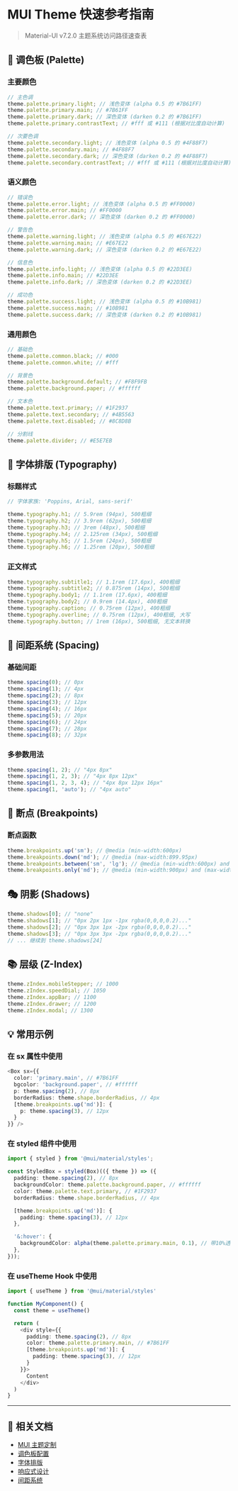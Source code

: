 # MUI Theme 快速参考指南

> Material-UI v7.2.0 主题系统访问路径速查表

## 🎨 调色板 (Palette)

### 主要颜色

```typescript
// 主色调
theme.palette.primary.light; // 浅色变体 (alpha 0.5 的 #7B61FF)
theme.palette.primary.main; // #7B61FF
theme.palette.primary.dark; // 深色变体 (darken 0.2 的 #7B61FF)
theme.palette.primary.contrastText; // #fff 或 #111 (根据对比度自动计算)

// 次要色调
theme.palette.secondary.light; // 浅色变体 (alpha 0.5 的 #4F88F7)
theme.palette.secondary.main; // #4F88F7
theme.palette.secondary.dark; // 深色变体 (darken 0.2 的 #4F88F7)
theme.palette.secondary.contrastText; // #fff 或 #111 (根据对比度自动计算)
```

### 语义颜色

```typescript
// 错误色
theme.palette.error.light; // 浅色变体 (alpha 0.5 的 #FF0000)
theme.palette.error.main; // #FF0000
theme.palette.error.dark; // 深色变体 (darken 0.2 的 #FF0000)

// 警告色
theme.palette.warning.light; // 浅色变体 (alpha 0.5 的 #E67E22)
theme.palette.warning.main; // #E67E22
theme.palette.warning.dark; // 深色变体 (darken 0.2 的 #E67E22)

// 信息色
theme.palette.info.light; // 浅色变体 (alpha 0.5 的 #22D3EE)
theme.palette.info.main; // #22D3EE
theme.palette.info.dark; // 深色变体 (darken 0.2 的 #22D3EE)

// 成功色
theme.palette.success.light; // 浅色变体 (alpha 0.5 的 #10B981)
theme.palette.success.main; // #10B981
theme.palette.success.dark; // 深色变体 (darken 0.2 的 #10B981)
```

### 通用颜色

```typescript
// 基础色
theme.palette.common.black; // #000
theme.palette.common.white; // #fff

// 背景色
theme.palette.background.default; // #F8F9FB
theme.palette.background.paper; // #ffffff

// 文本色
theme.palette.text.primary; // #1F2937
theme.palette.text.secondary; // #4B5563
theme.palette.text.disabled; // #8C8D8B

// 分割线
theme.palette.divider; // #E5E7EB
```

## 📝 字体排版 (Typography)

### 标题样式

```typescript
// 字体家族: 'Poppins, Arial, sans-serif'

theme.typography.h1; // 5.9rem (94px), 500粗细
theme.typography.h2; // 3.9rem (62px), 500粗细
theme.typography.h3; // 3rem (48px), 500粗细
theme.typography.h4; // 2.125rem (34px), 500粗细
theme.typography.h5; // 1.5rem (24px), 500粗细
theme.typography.h6; // 1.25rem (20px), 500粗细
```

### 正文样式

```typescript
theme.typography.subtitle1; // 1.1rem (17.6px), 400粗细
theme.typography.subtitle2; // 0.875rem (14px), 500粗细
theme.typography.body1; // 1.1rem (17.6px), 400粗细
theme.typography.body2; // 0.9rem (14.4px), 400粗细
theme.typography.caption; // 0.75rem (12px), 400粗细
theme.typography.overline; // 0.75rem (12px), 400粗细, 大写
theme.typography.button; // 1rem (16px), 500粗细, 无文本转换
```

## 📏 间距系统 (Spacing)

### 基础间距

```typescript
theme.spacing(0); // 0px
theme.spacing(1); // 4px
theme.spacing(2); // 8px
theme.spacing(3); // 12px
theme.spacing(4); // 16px
theme.spacing(5); // 20px
theme.spacing(6); // 24px
theme.spacing(7); // 28px
theme.spacing(8); // 32px
```

### 多参数用法

```typescript
theme.spacing(1, 2); // "4px 8px"
theme.spacing(1, 2, 3); // "4px 8px 12px"
theme.spacing(1, 2, 3, 4); // "4px 8px 12px 16px"
theme.spacing(1, 'auto'); // "4px auto"
```

## 📱 断点 (Breakpoints)

### 断点函数

```typescript
theme.breakpoints.up('sm'); // @media (min-width:600px)
theme.breakpoints.down('md'); // @media (max-width:899.95px)
theme.breakpoints.between('sm', 'lg'); // @media (min-width:600px) and (max-width:1199.95px)
theme.breakpoints.only('md'); // @media (min-width:900px) and (max-width:1199.95px)
```

## 🎭 阴影 (Shadows)

```typescript
theme.shadows[0]; // "none"
theme.shadows[1]; // "0px 2px 1px -1px rgba(0,0,0,0.2)..."
theme.shadows[2]; // "0px 3px 1px -2px rgba(0,0,0,0.2)..."
theme.shadows[3]; // "0px 3px 3px -2px rgba(0,0,0,0.2)..."
// ... 继续到 theme.shadows[24]
```

## 📚 层级 (Z-Index)

```typescript
theme.zIndex.mobileStepper; // 1000
theme.zIndex.speedDial; // 1050
theme.zIndex.appBar; // 1100
theme.zIndex.drawer; // 1200
theme.zIndex.modal; // 1300
```

## 💡 常用示例

### 在 sx 属性中使用

```typescript
<Box sx={{
  color: 'primary.main', // #7B61FF
  bgcolor: 'background.paper', // #ffffff
  p: theme.spacing(2), // 8px
  borderRadius: theme.shape.borderRadius, // 4px
  [theme.breakpoints.up('md')]: {
    p: theme.spacing(3), // 12px
  }
}} />
```

### 在 styled 组件中使用

```typescript
import { styled } from '@mui/material/styles';

const StyledBox = styled(Box)(({ theme }) => ({
  padding: theme.spacing(2), // 8px
  backgroundColor: theme.palette.background.paper, // #ffffff
  color: theme.palette.text.primary, // #1F2937
  borderRadius: theme.shape.borderRadius, // 4px

  [theme.breakpoints.up('md')]: {
    padding: theme.spacing(3), // 12px
  },

  '&:hover': {
    backgroundColor: alpha(theme.palette.primary.main, 0.1), // 带10%透明度的 #7B61FF
  },
}));
```

### 在 useTheme Hook 中使用

```typescript
import { useTheme } from '@mui/material/styles'

function MyComponent() {
  const theme = useTheme()

  return (
    <div style={{
      padding: theme.spacing(2), // 8px
      color: theme.palette.primary.main, // #7B61FF
      [theme.breakpoints.up('md')]: {
        padding: theme.spacing(3), // 12px
      }
    }}>
      Content
    </div>
  )
}
```

---

## 📖 相关文档

- [MUI 主题定制](https://mui.com/material-ui/customization/theming/)
- [调色板配置](https://mui.com/material-ui/customization/palette/)
- [字体排版](https://mui.com/material-ui/customization/typography/)
- [响应式设计](https://mui.com/material-ui/customization/breakpoints/)
- [间距系统](https://mui.com/material-ui/customization/spacing/)
